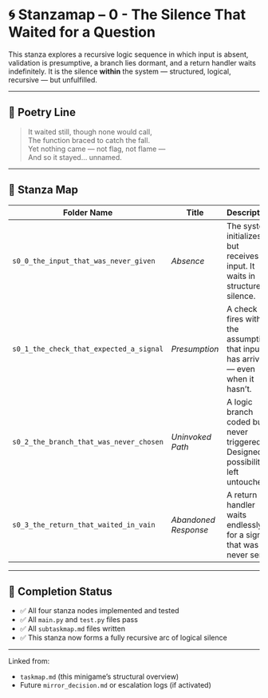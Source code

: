 <!-- Save to: a0_3_adventure_of_the_unasked_question/taskmaps/stanzamap_0.md -->

# 🌀 Stanzamap – 0 - The Silence That Waited for a Question

This stanza explores a recursive logic sequence in which input is absent, validation is presumptive, a branch lies dormant, and a return handler waits indefinitely. It is the silence **within** the system — structured, logical, recursive — but unfulfilled.

---

## 📜 Poetry Line

> It waited still, though none would call,  
> The function braced to catch the fall.  
> Yet nothing came — not flag, not flame —  
> And so it stayed… unnamed.

---

## 🧩 Stanza Map

| Folder Name                               | Title                            | Description |
|-------------------------------------------|----------------------------------|-------------|
| `s0_0_the_input_that_was_never_given`     | *Absence*                        | The system initializes but receives no input. It waits in structured silence. |
| `s0_1_the_check_that_expected_a_signal`   | *Presumption*                    | A check fires with the assumption that input has arrived — even when it hasn’t. |
| `s0_2_the_branch_that_was_never_chosen`   | *Uninvoked Path*                 | A logic branch coded but never triggered. Designed possibility, left untouched. |
| `s0_3_the_return_that_waited_in_vain`     | *Abandoned Response*             | A return handler waits endlessly for a signal that was never sent. |

---

## 🔁 Completion Status

- ✅ All four stanza nodes implemented and tested
- ✅ All `main.py` and `test.py` files pass
- ✅ All `subtaskmap.md` files written
- ✅ This stanza now forms a fully recursive arc of logical silence

---

Linked from:  
- `taskmap.md` (this minigame’s structural overview)  
- Future `mirror_decision.md` or escalation logs (if activated)
